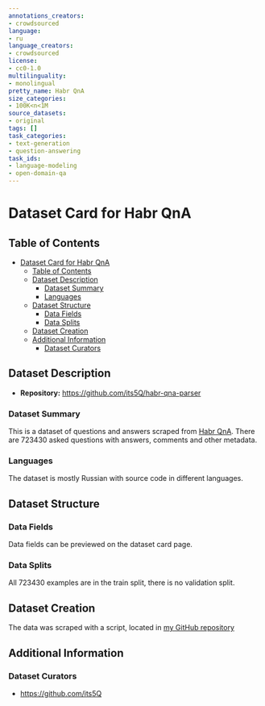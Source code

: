 ```yaml
---
annotations_creators:
- crowdsourced
language:
- ru
language_creators:
- crowdsourced
license:
- cc0-1.0
multilinguality:
- monolingual
pretty_name: Habr QnA
size_categories:
- 100K<n<1M
source_datasets:
- original
tags: []
task_categories:
- text-generation
- question-answering
task_ids:
- language-modeling
- open-domain-qa
---
```


# Dataset Card for Habr QnA

## Table of Contents
- [Dataset Card for Habr QnA](#dataset-card-for-habr-qna)
  - [Table of Contents](#table-of-contents)
  - [Dataset Description](#dataset-description)
    - [Dataset Summary](#dataset-summary)
    - [Languages](#languages)
  - [Dataset Structure](#dataset-structure)
    - [Data Fields](#data-fields)
    - [Data Splits](#data-splits)
  - [Dataset Creation](#dataset-creation)
  - [Additional Information](#additional-information)
    - [Dataset Curators](#dataset-curators)

## Dataset Description

- **Repository:** https://github.com/its5Q/habr-qna-parser

### Dataset Summary

This is a dataset of questions and answers scraped from [Habr QnA](https://qna.habr.com/). There are 723430 asked questions with answers, comments and other metadata. 

### Languages

The dataset is mostly Russian with source code in different languages.

## Dataset Structure

### Data Fields

Data fields can be previewed on the dataset card page.

### Data Splits

All 723430 examples are in the train split, there is no validation split.

## Dataset Creation

The data was scraped with a script, located in [my GitHub repository](https://github.com/its5Q/habr-qna-parser)

## Additional Information

### Dataset Curators

- https://github.com/its5Q